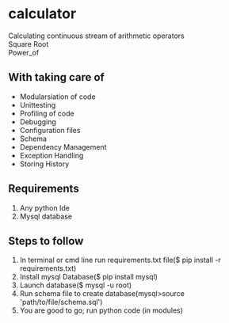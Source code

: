 # calculator
Calculating  continuous stream of arithmetic operators<br />
Square Root<br />
Power_of
## With taking care of 
 - Modularsiation of code<br />
 - Unittesting<br />
 - Profiling of code<br />
 - Debugging<br />
 - Configuration files<br />
 - Schema<br />
 - Dependency Management<br />
 - Exception Handling<br />
 - Storing History<br />
 
 ## Requirements
 1. Any python Ide
 2. Mysql database
 
 ## Steps to follow
 1. In terminal or cmd line run requirements.txt file($ pip install -r requirements.txt)
 2. Install mysql Database($ pip install mysql)
 3. Launch database($ mysql -u root)
 4. Run schema file to create database(mysql>source 'path/to/file/schema.sql')
 5. You are good to go; run python code (in modules)
